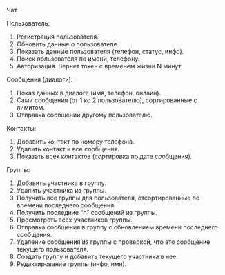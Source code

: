 Чат

Пользователь:
1.	Регистрация пользователя.
2.	Обновить данные о пользователе.
3.	Показать данные пользователя (телефон, статус, инфо).
4.	Поиск пользователя по имени, телефону.
5.	Авторизация. Вернет токен с временем жизни N минут.

Сообщения (диалоги):
1.	Показ данных в диалоге (имя, телефон, онлайн).
2.	Сами сообщения (от 1 ко 2 пользователю), сортированные с лимитом.
3.	Отправка сообщений другому пользователю.

Контакты:
1.	Добавить контакт по номеру телефона.
2.	Удалить контакт и все сообщения.
3.	Показать всех контактов (сортировка по дате сообщения).

Группы:
1.	Добавить участника в группу.
2.	Удалить участника из группы.
3.	Получить все группы для пользователя, отсортированные по времени последнего сообщения.
4.	Получить последние “n” сообщений из группы.
5.	Просмотреть всех участников группы.
6.	Отправка сообщения в группу с обновлением времени последнего сообщения.
7.	Удаление сообщения из группы с проверкой, что это сообщение текущего пользователя.
8.	Создать группу и добавить текущего участника в нее.
9.	Редактирование группы (инфо, имя).
